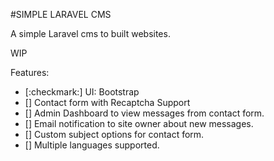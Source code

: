 #SIMPLE LARAVEL CMS

A simple Laravel cms to built websites.

WIP

Features:
- [:checkmark:] UI: Bootstrap
- [] Contact form with Recaptcha Support
- [] Admin Dashboard to view messages from contact form.
- [] Email notification to site owner about new messages.
- [] Custom subject options for contact form.
- [] Multiple languages supported.

